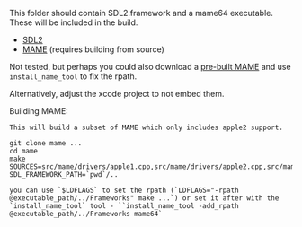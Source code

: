 
This folder should contain SDL2.framework and a mame64 executable.  These will be included in the build.

* [SDL2](http://libsdl.org/download-2.0.php)
* [MAME](https://github.com/mamedev/mame) (requires building from source)

Not tested, but perhaps you could also download a [pre-built MAME](https://wiki.mamedev.org/index.php/SDL_Supported_Platforms) and use `install_name_tool` to fix the rpath.

Alternatively, adjust the xcode project to not embed them.


Building MAME:

	This will build a subset of MAME which only includes apple2 support.

    git clone mame ...
    cd mame
    make SOURCES=src/mame/drivers/apple1.cpp,src/mame/drivers/apple2.cpp,src/mame/drivers/apple2e.cpp,src/mame/drivers/apple2gs.cpp,src/mame/drivers/apple3.cpp SDL_FRAMEWORK_PATH=`pwd`/..

    you can use `$LDFLAGS` to set the rpath (`LDFLAGS="-rpath @executable_path/../Frameworks" make ...`) or set it after with the `install_name_tool` tool - ``install_name_tool -add_rpath @executable_path/../Frameworks mame64`


